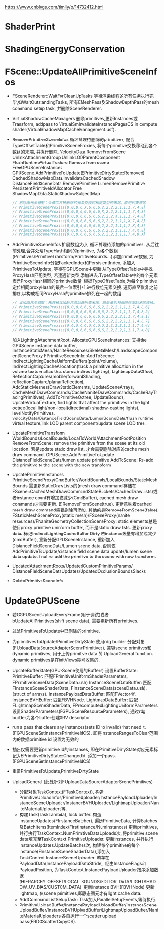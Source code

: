 https://www.cnblogs.com/timlly/p/14732412.html


# ShaderPrint

# ShadingEnergyConservation

# FScene::UpdateAllPrimitiveSceneInfos
- FSceneRenderer::WaitForCleanUpTasks
    等待渲染线程的所有任务执行完毕,如WaitOutstandingTasks, 所有EMeshPass及ShadowDepthPass的mesh command setup task, 并删除SceneRenderer.
- VirtualShadowCacheManagers 
    删除primitives,更新Instances或Transform, addpass to VirtualSmInvalidateInstancePagesCS in compute shader(VirtualShadowMapCacheManagement.usf).
- RemovePrimitiveSceneInfos
    循环处理待删除的primitives, 配合TypeOffsetTable和PrimitiveSceneProxies, 将每个primitive交换移动到各个数组的末端, 并执行删除. 
    VelocityData.RemoveFromScene
    UnlinkAttachmentGroup
    UnlinkLODParentComponent
    FlushRuntimeVirtualTexture
    Remove from scene
    FreeGPUSceneInstances
    GPUScene.AddPrimitiveToUpdate(EPrimitiveDirtyState::Removed)
    CachedShadowMapData.InvalidateCachedShadow
    DistanceFieldSceneData.RemovePrimitive
    LumenRemovePrimitive
    PersistentPrimitiveIdAllocator.Free
    ShadowMapData.StaticShadowSubjectMap

    ``` c++
    // 删除图元示意图：会依次将被删除的元素交换到相同类型的末尾，直到列表末尾
    // PrimitiveSceneProxies[0,0,0,6,X,6,6,6,2,2,2,2,1,1,1,7,4,8]
    // PrimitiveSceneProxies[0,0,0,6,6,6,6,6,X,2,2,2,1,1,1,7,4,8]
    // PrimitiveSceneProxies[0,0,0,6,6,6,6,6,2,2,2,X,1,1,1,7,4,8]
    // PrimitiveSceneProxies[0,0,0,6,6,6,6,6,2,2,2,1,1,1,X,7,4,8]
    // PrimitiveSceneProxies[0,0,0,6,6,6,6,6,2,2,2,1,1,1,7,X,4,8]
    // PrimitiveSceneProxies[0,0,0,6,6,6,6,6,2,2,2,1,1,1,7,4,X,8]
    // PrimitiveSceneProxies[0,0,0,6,6,6,6,6,2,2,2,1,1,1,7,4,8,X]
    ```

- AddPrimitiveSceneInfos
    扩展数组大小, 循环处理待添加的primitives.
    从后往前处理,合并处理TypeHash相同的primitive, 为各个数组(Primitives/PrimitiveTransform/PrimitiveBounds...)添加primitive数据, 为PrimitiveSceneInfo分配PackedIndex和PersistentIndex, 添加入PrimitivesToUpdate, 等待在GPUScene中更新
    从TypeOffsetTable中寻找ProxyHash匹配类型, 若遭遇新类型,添加进去.TypeOffsetTable中的每个元素表示ProxyHash相同的primitive数量.
    根据TypeOffsetTable,为每个primitive定位相同proxyHash的最后一位索引+1,进行数组元素交换. 遍历直至恢复之前排序,以构成相同ProxyHash的primitive排列在一起的数组.

    ``` c++
    // 增加图元示意图：先将被增加的元素放置列表末尾，然后依次和相同类型的末尾交换。
    // PrimitiveSceneProxies[0,0,0,6,6,6,6,6,2,2,2,2,1,1,1,7,4,8,6]
    // PrimitiveSceneProxies[0,0,0,6,6,6,6,6,6,2,2,2,1,1,1,7,4,8,2]
    // PrimitiveSceneProxies[0,0,0,6,6,6,6,6,6,2,2,2,2,1,1,7,4,8,1]
    // PrimitiveSceneProxies[0,0,0,6,6,6,6,6,6,2,2,2,2,1,1,1,4,8,7]
    // PrimitiveSceneProxies[0,0,0,6,6,6,6,6,6,2,2,2,2,1,1,1,7,8,4]
    // PrimitiveSceneProxies[0,0,0,6,6,6,6,6,6,2,2,2,2,1,1,1,7,4,8]
    ```
    加入LightingAttachmentRoot.
    AllocateGPUSceneInstances: 支持the GPUScene instance data buffer, InstanceStaticMesh/NaniteResources/SkeletalMesh/LandscapeComponentSceneProxy
    FPrimitiveSceneInfo::AddToScene: 
        IndirectLightingCacheUniformBuffers(point/volume), 
        IndirectLightingCacheAllocation(track a primitive allocation in the volume texture atlas that stores indirect lighting), 
        LightmapDataOffset, 
        ReflectionCaptures(mobile/forwardShading, reflectionCapture/planarReflection), 
        AddStaticMeshes(DrawStaticElements, UpdateSceneArrays, CacheMeshDrawCommands/CacheNaniteDrawCommands/CacheRayTracingPrimitives),
        AddToPrimitiveOctree,
        UpdateBounds,
        UpdateVirtualTexture,
        find lights that affect the primitives in the light octree(local light/non-local(directional) shadow-casting lights),
        levelNotifyPrimitives.
    velocityData/DistanceFieldSceneData/LumenSceneData/flush runtime virtual texture/link LOD parent component/update scene LOD tree.

- UpdatePrimitiveTransform
    WorldBounds/LocalBounds/LocalToWorld/AttachmentRootPosition
    RemoveFromScene: remove the primitive from the scene at its old location. 若是update static draw list, 才会需要删除对应的cache mesh draw command.
    GPUScene.AddPrimitiveToUpdate
    DistanceFieldSceneData/lumen update primitive
    AddToScene: Re-add the primitive to the scene with the new transform

- UpdatePrimitiveInstances
    PrimitiveSceneProxy/CmdBuffer/WorldBounds/LocalBounds/StaticMeshBounds
    需更新StaticDrawLists的(mesh draw command 存储在FScene::CachedMeshDrawCommandStateBuckets/CachedDrawLists)或者instance count有增加或减少(CmdBuffer), cached mesh draw commands才需要更新. 即RemoveFromScene(true). 更新意味着cached mesh draw command需要删除再添加. 其他的是RemoveFromScene(false).
    FStaticMeshSceneProxy(static mesh)/FSceneProxy(nanite resources)/FNaniteGeometryCollectionSceneProxy: static elements总是使用proxy primitive uninform buffer, 而不是static draw lists.
    更新proxy data.
    标记IndirectLightingCacheBuffer Dirty
    若instance数量有增加或减少(cmdBuffer), 重新分配GPUSceneInstance, 重新加入DistanceFieldSceneData/Lumen scene data. 否则仅AddPrimitiveToUpdate/distance field scene data update/lumen scene data update.
    final re-add the primitive to the scene with new transform.  

- UpdatedAttachmentRoots/UpdatedCustomPrimitiveParams/      DistanceFieldSceneDataUpdates/UpdatedOcclusionBoundsSlacks

- DeletePrimitiveSceneInfo


# UpdateGPUScene 
- 若GGPUSceneUploadEveryFrame(用于调试)或者bUpdateAllPrimitives(shift scene data), 需要更新所有primitives.
- 过滤PrimitivesToUpdate中已删除的primitive.
- 为primitivesToUpdate/PrimitiveDirtyState 使用rdg builder 分配对象(FUploadDataSourceAdapterScenePrimitives), 兼容scene primitves和dynamic primitives, 用于上传primitive data 的 UploadGeneral function. dynamic primitives是在initViews期间收集的.
- UpdateBufferState(GPU-Scene使用的Buffers)
  设置BufferState:
    PrimitiveBuffer: 匹配FPrimitiveUniformShaderParameters, FPrimitiveSceneData(SceneData.ush)
    InstanceSceneDataBuffer: 匹配FInstanceSceneShaderData, FInstanceSceneData(sceneData.ush), (struct of arrays).
    InstancePayloadDataBuffer: 匹配FVector4f.
    InstanceBVHBuffer: 匹配FBVHNode.
    LightmapDataBuffer: 匹配FLightmapSceneShaderData, FPrecomputedLightingUniformParameters
  设置ShaderParameters(FGPUSceneResourceParameters), 通过rdg builder为各个buffer创建SRV descriptor

- run a pass that clears any instances(sets ID to invalid) that need it. (FGPUSceneSetInstancePrimitiveIdCS). 即将InstanceRangesToClear范围内的数据primitive id 设置为无效的
- 抽出仅需要更新primitive id的instances, 即在PrimitiveDirtyState对应元素标记为EPrimitiveDirtyState::ChangedId. 添加一个pass. (FGPUSceneSetInstancePrimitiveIdCS)
- 重置PrimitivesToUpdate,PrimitiveDirtyState
- UploadGeneral (此处针对FUploadDataSourceAdapterScenePrimitives)
    - 分配对象TaskContext(FTaskContext), 构造PrimitiveUploadInfos/PrimitiveUploader/InstancePayloadUploader/InstanceSceneUploader/InstanceBVHUploader/LightmapUploader/NaniteMaterialUploaders等.
    - 构建Task(TaskLambda), lock buffer.
        构造InstanceUpdates(FInstanceBatcher), 遍历PrimitiveData, 计算Batches及BatchItems(ItemIndex/FirstInstance/NumInstances)
        更新primitives, 并行执行TaskContext.NumPrimitiveDataUploads次, 将primitive scene data填充至TaskContext.PrimitiveUploader.
        更新instances, 并行执行InstanceUpdates.UpdateBatches次, 构建每个primitive的每个instance(FInstanceSceneShaderData),添加入TaskContext.InstanceSceneUploader. 若存在PayloadData(InstancePayloadDataStride), 经由InstanceFlags和PayloadPosition, 为TaskContext.InstancePayloadUploader按序添加数据(HIERARCHY_OFFSET/LOCAL_BOUNDS/EDITOR_DATA/LIGHTSHADOW_UV_BIAS/CUSTOM_DATA).
        更新instance BVH(FBVHNode)
        更新lightmap, 仅scene primitives,即静态图元才有light cache data.
    - AddCommandListSetupTask: Task加入ParallelSetupEvents,等待执行.
    - PrimitiveUploadBuffer/InstancePayloadUploadBuffer/InstanceSceneUploadBuffer/InstanceBVHUploadBuffer/LightmapUploadBuffer/NaniteMaterialUploaders 各自运行一个scatter upload pass(FRDGScatterCopyCS).